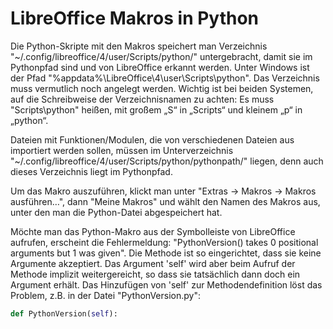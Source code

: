 # LibreOffice Makros in Python

Die Python-Skripte mit den Makros speichert man Verzeichnis "~/.config/libreoffice/4/user/Scripts/python/" untergebracht, damit sie im Pythonpfad sind und von LibreOffice erkannt werden. Unter Windows ist der Pfad "%appdata%\LibreOffice\4\user\Scripts\python". Das Verzeichnis muss vermutlich noch angelegt werden. Wichtig ist bei beiden Systemen, auf die Schreibweise der Verzeichnisnamen zu achten: Es muss "Scripts\python" heißen, mit großem „S“ in „Scripts“ und kleinem „p“ in „python“.

Dateien mit Funktionen/Modulen, die von verschiedenen Dateien aus importiert werden sollen, müssen im Unterverzeichnis "~/.config/libreoffice/4/user/Scripts/python/pythonpath/" liegen, denn auch dieses Verzeichnis liegt im Pythonpfad.

Um das Makro auszuführen, klickt man unter "Extras -> Makros -> Makros ausführen…", dann "Meine Makros" und wählt den Namen des Makros aus, unter den man die Python-Datei abgespeichert hat.

Möchte man das Python-Makro aus der Symbolleiste von LibreOffice aufrufen, erscheint die Fehlermeldung: "PythonVersion() takes 0 positional arguments but 1 was given". Die Methode ist so eingerichtet, dass sie keine Argumente akzeptiert. Das Argument 'self' wird aber beim Aufruf der Methode implizit weitergereicht, so dass sie tatsächlich dann doch ein Argument erhält. Das Hinzufügen von 'self' zur Methodendefinition löst das Problem, z.B. in der Datei "PythonVersion.py":
 
```python
def PythonVersion(self):
```
